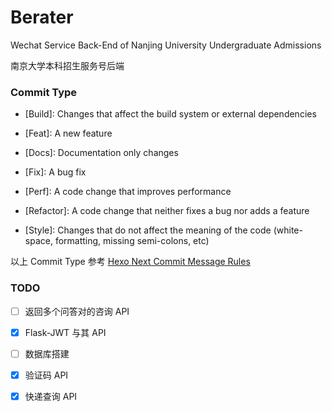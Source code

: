 # Berater

Wechat Service Back-End of Nanjing University Undergraduate Admissions

南京大学本科招生服务号后端

### Commit Type

- \[Build\]: Changes that affect the build system or external dependencies

- \[Feat\]: A new feature

- \[Docs\]: Documentation only changes

- \[Fix\]: A bug fix

- \[Perf\]: A code change that improves performance

- \[Refactor\]: A code change that neither fixes a bug nor adds a feature

- \[Style\]: Changes that do not affect the meaning of the code (white-space, formatting, missing semi-colons, etc)

以上 Commit Type 参考 [Hexo Next Commit Message Rules](https://github.com/theme-next/hexo-theme-next/blob/master/.github/CONTRIBUTING.md#commit-messages-rules)

### TODO

- [ ] 返回多个问答对的咨询 API

- [x] Flask-JWT 与其 API

- [ ] 数据库搭建

- [x] 验证码 API

- [x] 快递查询 API

